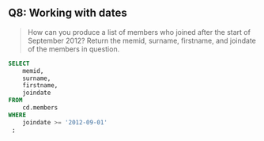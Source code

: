 ## Q8: Working with dates

> How can you produce a list of members who joined after the start of September 2012? Return the memid, surname, firstname, and joindate of the members in question. 

```sql
SELECT
	memid,
	surname,
	firstname,
	joindate
FROM
	cd.members
WHERE 
	joindate >= '2012-09-01'
 ;
	  
 